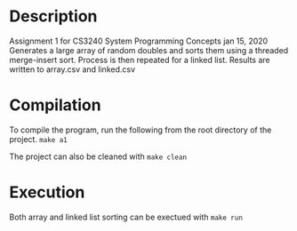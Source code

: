 # Description
Assignment 1 for CS3240 System Programming Concepts 
jan 15, 2020
Generates a large array of random doubles and sorts them using a threaded merge-insert sort.
Process is then repeated for a linked list.
Results are written to array.csv and linked.csv


# Compilation
To compile the program, run the following from the root directory of the project. `make a1`

The project can also be cleaned with `make clean`

# Execution
Both array and linked list sorting can be exectued with `make run`
